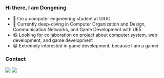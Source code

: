 ### Hi there, I am Dongming
- 👋 I'm a computer engineering student at UIUC
- 📓 Currently deep-diving in Computer Organization and Design, Communication Networks, and Game Development with UE5
- 😃 Looking for collaboration on project about computer system, web development, and game development 
- 😁 Extremely interested in game development, because I am a gamer 

### Contact
<img src="https://img.shields.io/badge/Email-dl35%40illinois.edu-blue?style=flat&logo=Mail.ru" /> 
<a href="https://www.linkedin.com/in/dongmingliu183/">
  <img src = "https://img.shields.io/badge/LinkedIn-0077B5?style=flat&logo=linkedin&logoColor=white">
</a>

<!--
**MeanPaper/MeanPaper** is a ✨ _special_ ✨ repository because its `README.md` (this file) appears on your GitHub profile.

Here are some ideas to get you started:

- 🔭 I’m currently working on ...
- 🌱 I’m currently learning ...
- 👯 I’m looking to collaborate on ...
- 🤔 I’m looking for help with ...
- 💬 Ask me about ...
- 📫 How to reach me: ...
- 😄 Pronouns: ...
- ⚡ Fun fact: ...
-->
